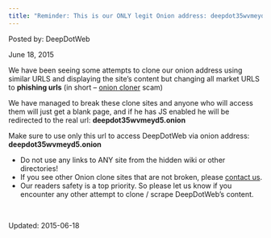 ```yaml
---
title: "Reminder: This is our ONLY legit Onion address: deepdot35wvmeyd5.onion"
---
```



Posted by: DeepDotWeb
    
    
<span>June 18, 2015</span>


<p>We have been seeing some attempts to clone our onion address using similar URLS and displaying the site&#8217;s content but changing all market URLS to <strong>phishing urls</strong> (in short &#8211; <a href="https://g-i-r.github.io/deepdotweb/2015/04/22/reminder-onion-cloner-phishing-scams/">onion cloner</a> scam)</p>
<p>We have managed to break these clone sites and anyone who will access them will just get a blank page, and if he has JS enabled he will be redirected to the real url: <strong>deepdot35wvmeyd5.onion</strong></p>
<p>Make sure to use only this url to access DeepDotWeb via onion address: <strong>deepdot35wvmeyd5.onion</strong></p>
<ul>
<li>Do not use any links to ANY site from the hidden wiki or other directories!</li>
<li>If you see other Onion clone sites that are not broken, please <a href="https://g-i-r.github.io/deepdotweb/contact-us/">contact us</a>.</li>
<li>Our readers safety is a top priority. So please let us know if you encounter any other attempt to clone / scrape DeepDotWeb&#8217;s content.</li>
</ul>
<p>&nbsp;</p>
    
    

Updated: 2015-06-18

    


